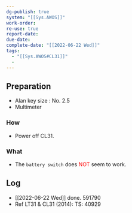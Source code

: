 ```yaml
---
dg-publish: true
system: "[[Sys.AWOS]]"
work-order: 
re-use: true
report-date: 
due-date: 
complete-date: "[[2022-06-22 Wed]]"
tags:
  - "[[Sys.AWOS#CL31]]"
  - 
---
```


## Preparation
- Alan key size : No. 2.5
- Multimeter
### How
- Power off CL31.
### What
- The `battery switch` does <span style='color: red'>NOT</span> seem to work.

## Log
- [[2022-06-22 Wed]] done. 591790
- Ref LT31 & CL31 (2014): TS: 40929 
